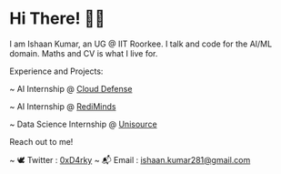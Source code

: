 # Hi There! 🙋‍♂️

I am Ishaan Kumar, an UG @ IIT Roorkee. I talk and code for the AI/ML domain. Maths and CV is what I live for.


Experience and Projects:

~ AI Internship @ [Cloud Defense](https://www.clouddefense.ai/)

~ AI Internship @ [RediMinds](https://rediminds.com/)

~ Data Science Internship @ [Unisource](https://www.uesaz.com/)

Reach out to me!

~ 🕊️ Twitter : [0xD4rky](https://twitter.com/0xD4rky)
~ 📬 Email : [ishaan.kumar281@gmail.com](ishaan.kumar281@gmail.com)
